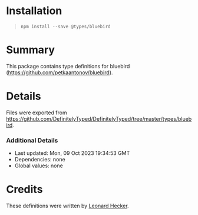 # Installation
> `npm install --save @types/bluebird`

# Summary
This package contains type definitions for bluebird (https://github.com/petkaantonov/bluebird).

# Details
Files were exported from https://github.com/DefinitelyTyped/DefinitelyTyped/tree/master/types/bluebird.

### Additional Details
 * Last updated: Mon, 09 Oct 2023 19:34:53 GMT
 * Dependencies: none
 * Global values: none

# Credits
These definitions were written by [Leonard Hecker](https://github.com/lhecker).

